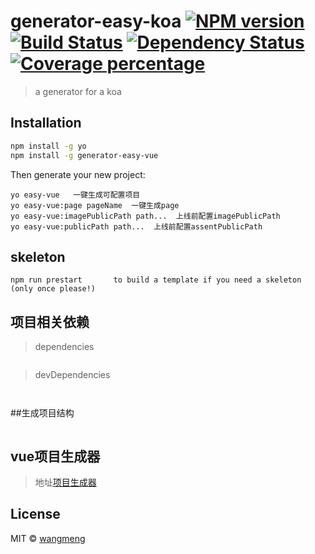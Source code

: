 # generator-easy-koa [![NPM version][npm-image]][npm-url] [![Build Status][travis-image]][travis-url] [![Dependency Status][daviddm-image]][daviddm-url] [![Coverage percentage][coveralls-image]][coveralls-url]
> a generator for a koa

## Installation

```bash
npm install -g yo
npm install -g generator-easy-vue
```

Then generate your new project:

```base
yo easy-vue   一键生成可配置项目
yo easy-vue:page pageName  一键生成page
yo easy-vue:imagePublicPath path...  上线前配置imagePublicPath
yo easy-vue:publicPath path...  上线前配置assentPublicPath
```

## skeleton
```
npm run prestart       to build a template if you need a skeleton (only once please!)
```


## 项目相关依赖

> dependencies 

```

```
> devDependencies
 
```


```

##生成项目结构

```
```


## vue项目生成器

> 地址[项目生成器](https://github.com/501981732/generator-easy-vue)



## License

MIT © [wangmeng](https://github.com/501981732)


[npm-image]: https://badge.fury.io/js/generator-easy-koa.svg
[npm-url]: https://npmjs.org/package/generator-easy-koa
[travis-image]: https://travis-ci.org/501981732/generator-easy-koa.svg?branch=master
[travis-url]: https://travis-ci.org/501981732/generator-easy-koa
[daviddm-image]: https://david-dm.org/501981732/generator-easy-koa.svg?theme=shields.io
[daviddm-url]: https://david-dm.org/501981732/generator-easy-koa
[coveralls-image]: https://coveralls.io/repos/501981732/generator-easy-koa/badge.svg
[coveralls-url]: https://coveralls.io/r/501981732/generator-easy-koa
